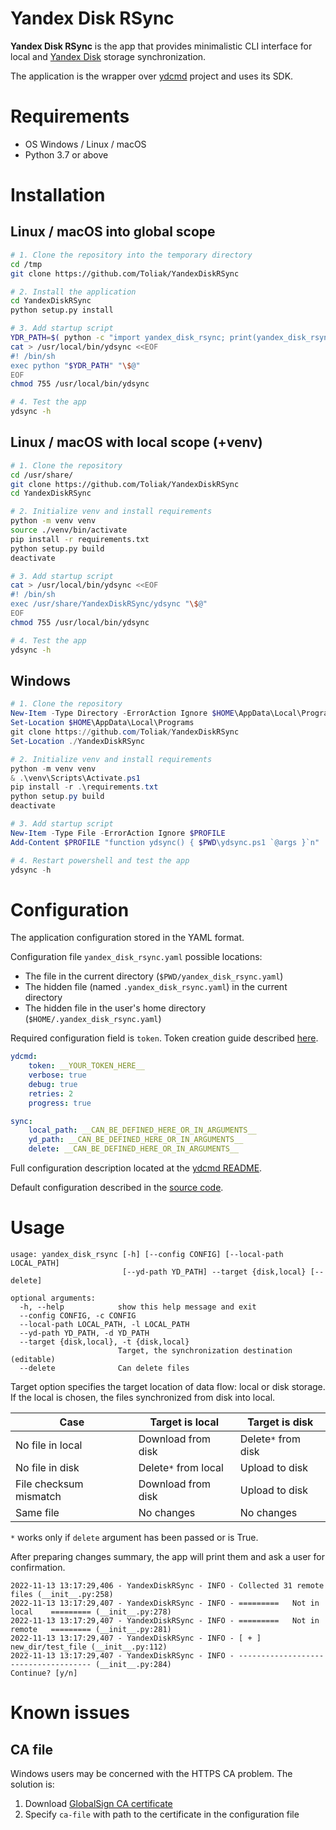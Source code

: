# Yandex Disk RSync

**Yandex Disk RSync** is the app that provides minimalistic CLI interface 
for local and [Yandex Disk](https://disk.yandex.ru/) storage synchronization.

The application is the wrapper over [ydcmd](https://github.com/abbat/ydcmd)
project and uses its SDK.

# Requirements

- OS Windows / Linux / macOS
- Python 3.7 or above

# Installation

## Linux / macOS into global scope

```bash
# 1. Clone the repository into the temporary directory
cd /tmp
git clone https://github.com/Toliak/YandexDiskRSync

# 2. Install the application
cd YandexDiskRSync
python setup.py install

# 3. Add startup script
YDR_PATH=$( python -c "import yandex_disk_rsync; print(yandex_disk_rsync.__path__[0])" )
cat > /usr/local/bin/ydsync <<EOF
#! /bin/sh
exec python "$YDR_PATH" "\$@"
EOF
chmod 755 /usr/local/bin/ydsync

# 4. Test the app
ydsync -h
```

## Linux / macOS with local scope (+venv)

```bash
# 1. Clone the repository
cd /usr/share/
git clone https://github.com/Toliak/YandexDiskRSync
cd YandexDiskRSync

# 2. Initialize venv and install requirements
python -m venv venv
source ./venv/bin/activate
pip install -r requirements.txt
python setup.py build
deactivate

# 3. Add startup script
cat > /usr/local/bin/ydsync <<EOF
#! /bin/sh
exec /usr/share/YandexDiskRSync/ydsync "\$@"
EOF
chmod 755 /usr/local/bin/ydsync

# 4. Test the app
ydsync -h
```

## Windows

```powershell
# 1. Clone the repository
New-Item -Type Directory -ErrorAction Ignore $HOME\AppData\Local\Programs
Set-Location $HOME\AppData\Local\Programs
git clone https://github.com/Toliak/YandexDiskRSync
Set-Location ./YandexDiskRSync

# 2. Initialize venv and install requirements
python -m venv venv
& .\venv\Scripts\Activate.ps1
pip install -r .\requirements.txt
python setup.py build
deactivate

# 3. Add startup script
New-Item -Type File -ErrorAction Ignore $PROFILE
Add-Content $PROFILE "function ydsync() { $PWD\ydsync.ps1 `@args }`n"

# 4. Restart powershell and test the app
ydsync -h
```

# Configuration

The application configuration stored in the YAML format.

Configuration file `yandex_disk_rsync.yaml` possible locations:
- The file in the current directory
(`$PWD/yandex_disk_rsync.yaml`)
- The hidden file (named `.yandex_disk_rsync.yaml`) in the current directory
- The hidden file in the user's home directory (`$HOME/.yandex_disk_rsync.yaml`)

Required configuration field is `token`.
Token creation guide described
[here](https://yandex.ru/dev/direct/doc/start/token.html#token__token_how_get).

```yaml
ydcmd:
    token: __YOUR_TOKEN_HERE__
    verbose: true
    debug: true
    retries: 2
    progress: true

sync:
    local_path: __CAN_BE_DEFINED_HERE_OR_IN_ARGUMENTS__
    yd_path: __CAN_BE_DEFINED_HERE_OR_IN_ARGUMENTS__
    delete: __CAN_BE_DEFINED_HERE_OR_IN_ARGUMENTS__
```

Full configuration description located at the
[ydcmd README](https://github.com/abbat/ydcmd#%D0%BA%D0%BE%D0%BD%D1%84%D0%B8%D0%B3%D1%83%D1%80%D0%B0%D1%86%D0%B8%D1%8F).

Default configuration described in the [source code](https://github.com/abbat/ydcmd/blob/2716c42d0a02b9b88bc600b5ee0955ee71c66d27/ydcmd.py#L462-L494).

# Usage

```text
usage: yandex_disk_rsync [-h] [--config CONFIG] [--local-path LOCAL_PATH]
                         [--yd-path YD_PATH] --target {disk,local} [--delete]

optional arguments:
  -h, --help            show this help message and exit
  --config CONFIG, -c CONFIG
  --local-path LOCAL_PATH, -l LOCAL_PATH
  --yd-path YD_PATH, -d YD_PATH
  --target {disk,local}, -t {disk,local}
                        Target, the synchronization destination (editable)
  --delete              Can delete files
```

Target option specifies the target location of data flow: local or disk storage.
If the local is chosen, the files synchronized from disk into local.

| Case                   | Target is local      | Target is disk      |
|------------------------|----------------------|---------------------|
| No file in local       | Download from disk   | Delete`*` from disk |
| No file in disk        | Delete`*` from local | Upload to disk      |
| File checksum mismatch | Download from disk   | Upload to disk      |
| Same file              | No changes           | No changes          |

`*` works only if `delete` argument has been passed or is True.

After preparing changes summary,
the app will print them and ask a user for confirmation.

```text
2022-11-13 13:17:29,406 - YandexDiskRSync - INFO - Collected 31 remote files (__init__.py:258)
2022-11-13 13:17:29,407 - YandexDiskRSync - INFO - =========   Not in local    ========= (__init__.py:278)
2022-11-13 13:17:29,407 - YandexDiskRSync - INFO - =========   Not in remote   ========= (__init__.py:281)
2022-11-13 13:17:29,407 - YandexDiskRSync - INFO - [ + ] new_dir/test_file (__init__.py:112)
2022-11-13 13:17:29,407 - YandexDiskRSync - INFO - ------------------------------------- (__init__.py:284)
Continue? [y/n]
```

# Known issues

## CA file

Windows users may be concerned with the HTTPS CA problem.
The solution is:
1. Download [GlobalSign CA certificate](http://secure.globalsign.com/cacert/gsrsaovsslca2018.crt)
2. Specify `ca-file` with path to the certificate in the configuration file

